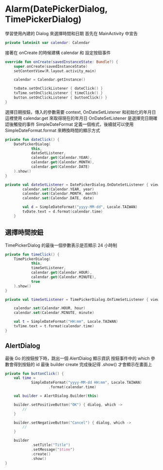 Alarm(DatePickerDialog, TimePickerDialog)
===

學習使用內建的 Dialog 來選擇時間和日期
首先在 MainActivity 中宣告
```kotlin
private lateinit var calendar: Calendar
```
接著在 onCreate 的時候建構 calendar 和 設定按鈕事件
```kotlin
override fun onCreate(savedInstanceState: Bundle?) {
    super.onCreate(savedInstanceState)
    setContentView(R.layout.activity_main)

    calendar = Calendar.getInstance()

    tvDate.setOnClickListener { dateClick() }
    tvTime.setOnClickListener { timeClick() }
    button.setOnClickListener { buttonClick() }
}
```
選擇日期按鈕，傳入的參數需要 context, OnDateSetListener 和初始化的年月日
這裡使用 calendar.get 來取得現在的年月日
OnDateSetListener 是選擇完日期確認後觸發的事件
SimpleDateFormat 定義一個格式，後續就可以使用 SimpleDateFormat.format 來轉換時間的顯示方式

```kotlin
private fun dateClick() {
    DatePickerDialog(
            this,
            dateSetListener,
            calendar.get(Calendar.YEAR),
            calendar.get(Calendar.MONTH),
            calendar.get(Calendar.DATE)
    ).show()
}

private val dateSetListener = DatePickerDialog.OnDateSetListener { view, year, month, date ->
        calendar.set(Calendar.YEAR, year)
        calendar.set(Calendar.MONTH, month)
        calendar.set(Calendar.DATE, date)

        val d = SimpleDateFormat("yyyy-MM-dd", Locale.TAIWAN)
        tvDate.text = d.format(calendar.time)
    }
```

## 選擇時間按鈕

TimePickerDialog 的最後一個參數表示是否顯示 24 小時制

```kotlin
private fun timeClick() {
    TimePickerDialog(
            this,
            timeSetListener,
            calendar.get(Calendar.HOUR),
            calendar.get(Calendar.MINUTE),
            true
    ).show()
}

private val timeSetListener = TimePickerDialog.OnTimeSetListener { view, hour, minute ->

    calendar.set(Calendar.HOUR, hour)
    calendar.set(Calendar.MINUTE, minute)

    val t = SimpleDateFormat("HH:mm", Locale.TAIWAN)
    tvTime.text = t.format(calendar.time)
}

```

## AlertDialog

最後 Go 的按鈕按下時，跳出一個 AlertDialog 顯示資訊
按鈕事件中的 which 參數會得到按鈕的 id 
最後 builder create 完成後記得 .show() 才會顯示在畫面上
```kotlin
private fun buttonClick() {
    val time =
            SimpleDateFormat("yyyy-MM-dd HH:mm", Locale.TAIWAN)
                    .format(calendar.time)

    val builder = AlertDialog.Builder(this)

    builder.setPositiveButton("OK") { dialog, which ->
        //
    }

    builder.setNegativeButton("Cancel") { dialog, which ->
        //
    }

    builder
            .setTitle("Title")
            .setMessage("$time")
            .create()
            .show()
}
```